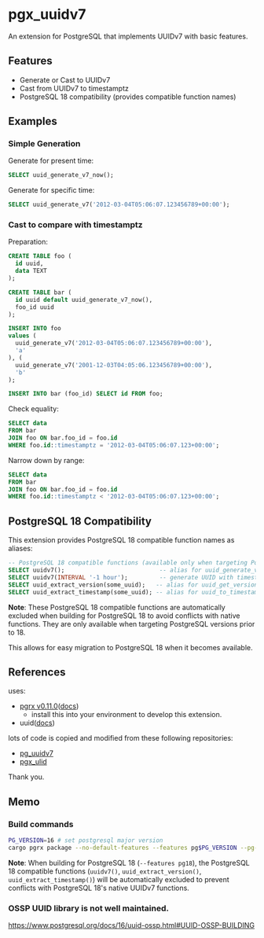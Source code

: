 # pgx_uuidv7

An extension for PostgreSQL that implements UUIDv7 with basic features.

## Features

- Generate or Cast to UUIDv7
- Cast from UUIDv7 to timestamptz
- PostgreSQL 18 compatibility (provides compatible function names)

## Examples

### Simple Generation

Generate for present time:

```sql
SELECT uuid_generate_v7_now();
```

Generate for specific time:

```sql
SELECT uuid_generate_v7('2012-03-04T05:06:07.123456789+00:00');
```

### Cast to compare with timestamptz

Preparation:

```sql
CREATE TABLE foo (
  id uuid,
  data TEXT
);

CREATE TABLE bar (
  id uuid default uuid_generate_v7_now(),
  foo_id uuid
);

INSERT INTO foo
values (
  uuid_generate_v7('2012-03-04T05:06:07.123456789+00:00'),
  'a'
), (
  uuid_generate_v7('2001-12-03T04:05:06.123456789+00:00'),
  'b'
);

INSERT INTO bar (foo_id) SELECT id FROM foo;
```

Check equality:

```sql
SELECT data
FROM bar
JOIN foo ON bar.foo_id = foo.id
WHERE foo.id::timestamptz = '2012-03-04T05:06:07.123+00:00';
```

Narrow down by range:

```sql
SELECT data
FROM bar
JOIN foo ON bar.foo_id = foo.id
WHERE foo.id::timestamptz < '2012-03-04T05:06:07.123+00:00';
```

## PostgreSQL 18 Compatibility

This extension provides PostgreSQL 18 compatible function names as aliases:

```sql
-- PostgreSQL 18 compatible functions (available only when targeting PostgreSQL < 18)
SELECT uuidv7();                           -- alias for uuid_generate_v7_now()
SELECT uuidv7(INTERVAL '-1 hour');         -- generate UUID with timestamp offset
SELECT uuid_extract_version(some_uuid);   -- alias for uuid_get_version()
SELECT uuid_extract_timestamp(some_uuid); -- alias for uuid_to_timestamptz()
```

**Note**: These PostgreSQL 18 compatible functions are automatically excluded when building for PostgreSQL 18 to avoid conflicts with native functions. They are only available when targeting PostgreSQL versions prior to 18.

This allows for easy migration to PostgreSQL 18 when it becomes available.

## References

uses:

- [pgrx v0.11.0](https://github.com/pgcentralfoundation/pgrx)([docs](https://docs.rs/pgrx/0.11.0/pgrx/index.html))
    - install this into your environment to develop this extension.
- uuid([docs](https://docs.rs/uuid/1.4.1/uuid/index.html))

lots of code is copied and modified from these following repositories:

- [pg_uuidv7](https://github.com/craigpastro/pg_uuidv7)
- [pgx_ulid](https://github.com/pksunkara/pgx_ulid)

Thank you.

## Memo

### Build commands

```bash
PG_VERSION=16 # set postgresql major version
cargo pgrx package --no-default-features --features pg$PG_VERSION --pg-config $(ls ~/.pgrx/$PG_VERSION.*/pgrx-install/bin/pg_config 2>/dev/null | tail -n1)
```

**Note**: When building for PostgreSQL 18 (`--features pg18`), the PostgreSQL 18 compatible functions (`uuidv7()`, `uuid_extract_version()`, `uuid_extract_timestamp()`) will be automatically excluded to prevent conflicts with PostgreSQL 18's native UUIDv7 functions.

###  OSSP UUID library is not well maintained.

https://www.postgresql.org/docs/16/uuid-ossp.html#UUID-OSSP-BUILDING
